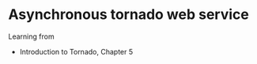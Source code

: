 Asynchronous tornado web service
====================

Learning from
- Introduction to Tornado, Chapter 5 
